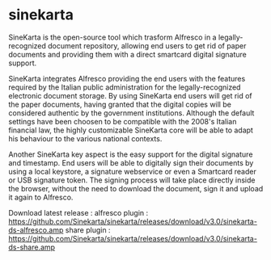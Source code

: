 # sinekarta
SineKarta is the open-source tool which trasform Alfresco in a legally-recognized document repository, 
allowing end users to get rid of paper documents and providing them with a direct smartcard digital signature support.

SineKarta integrates Alfresco providing the end users with the features required by the Italian public administration 
for the legally-recognized electronic document storage. 
By using SineKarta end users will get rid of the paper documents, having granted that the digital copies will be 
considered authentic by the government institutions. 
Although the default settings have been choosen to be compatible with the 2008's Italian financial law, 
the highly customizable SineKarta core will be able to adapt his behaviour to the various national contexts.

Another SineKarta key aspect is the easy support for the digital signature and timestamp. 
End users will be able to digitally sign their documents by using a local keystore, a signature webservice or 
even a Smartcard reader or USB signature token. 
The signing process will take place directly inside the browser, without the need to download the document, 
sign it and upload it again to Alfresco. 

Download latest release : 
alfresco plugin : https://github.com/Sinekarta/sinekarta/releases/download/v3.0/sinekarta-ds-alfresco.amp
share plugin : https://github.com/Sinekarta/sinekarta/releases/download/v3.0/sinekarta-ds-share.amp
